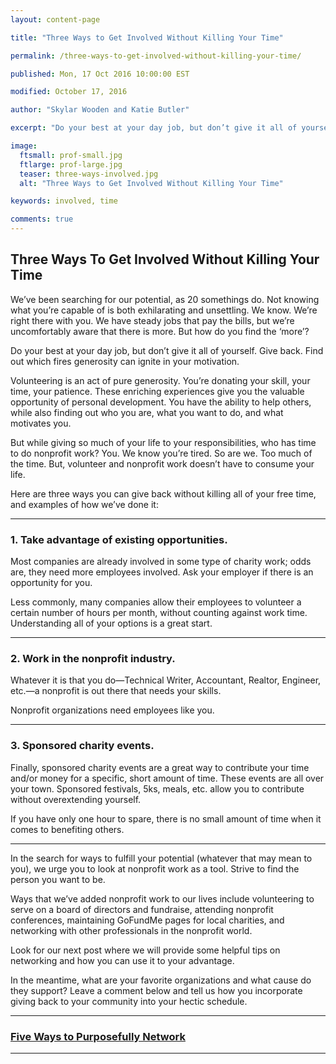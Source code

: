 ```yaml
---
layout: content-page

title: "Three Ways to Get Involved Without Killing Your Time"

permalink: /three-ways-to-get-involved-without-killing-your-time/

published: Mon, 17 Oct 2016 10:00:00 EST

modified: October 17, 2016

author: "Skylar Wooden and Katie Butler"

excerpt: "Do your best at your day job, but don’t give it all of yourself. Give back. Find out which fires generosity can ignite in your motivation."

image:
  ftsmall: prof-small.jpg
  ftlarge: prof-large.jpg
  teaser: three-ways-involved.jpg
  alt: "Three Ways to Get Involved Without Killing Your Time"

keywords: involved, time

comments: true
---
```


## Three Ways To Get Involved Without Killing Your Time

We’ve been searching for our potential, as 20 somethings do. Not knowing what you’re capable of is both exhilarating and unsettling. We know. We’re right there with you. We have steady jobs that pay the bills, but we’re uncomfortably aware that there is more. But how do you find the ‘more’? 

Do your best at your day job, but don’t give it all of yourself. Give back. Find out which fires generosity can ignite in your motivation.  

Volunteering is an act of pure generosity. You’re donating your skill, your time, your patience. These enriching experiences give you the valuable opportunity of personal development. You have the ability to help others, while also finding out who you are, what you want to do, and what motivates you.

But while giving so much of your life to your responsibilities, who has time to do nonprofit work? You. We know you’re tired. So are we. Too much of the time. But, volunteer and nonprofit work doesn’t have to consume your life. 

Here are three ways you can give back without killing all of your free time, and examples of how we’ve done it:

<hr class="secondary">

### 1. Take advantage of existing opportunities.
Most companies are already involved in some type of charity work; odds are, they need more employees involved. Ask your employer if there is an opportunity for you.

Less commonly, many companies allow their employees to volunteer a certain number of hours per month, without counting against work time. Understanding all of your options is a great start. 

<hr class="secondary">

### 2. Work in the nonprofit industry.
Whatever it is that you do—Technical Writer, Accountant, Realtor, Engineer, etc.—a nonprofit is out there that needs your skills.

Nonprofit organizations need employees like you.  

<hr class="secondary">

### 3. Sponsored charity events.
Finally, sponsored charity events are a great way to contribute your time and/or money for a specific, short amount of time. These events are all over your town. Sponsored festivals, 5ks, meals, etc. allow you to contribute without overextending yourself.  

If you have only one hour to spare, there is no small amount of time when it comes to benefiting others. 

<hr class="secondary">

In the search for ways to fulfill your potential (whatever that may mean to you), we urge you to look at nonprofit work as a tool. Strive to find the person you want to be.

Ways that we’ve added nonprofit work to our lives include volunteering to serve on a board of directors and fundraise, attending nonprofit conferences, maintaining GoFundMe pages for local charities, and networking with other professionals in the nonprofit world. 

Look for our next post where we will provide some helpful tips on networking and how you can use it to your advantage. 

In the meantime, what are your favorite organizations and what cause do they support? Leave a comment below and tell us how you incorporate giving back to your community into your hectic schedule. 

<hr class="primary">

<div class="row"> <!-- "pagination" -->
	<div class="col-xs-6 paginate">
	</div>
	<div class="col-xs-6 paginate">
			<a href="{{site.url}}/five-ways-to-purposefully-network/">
				<div class="col-xs-12 arrow"><i class="fa fa-arrow-right" aria-hidden="true"></i></div>
				<div class="col-xs-12 text"><h3>Five Ways to Purposefully Network</h3></div>
			</a>
	</div>
</div> <!-- close "pagination" -->

<hr class="primary">